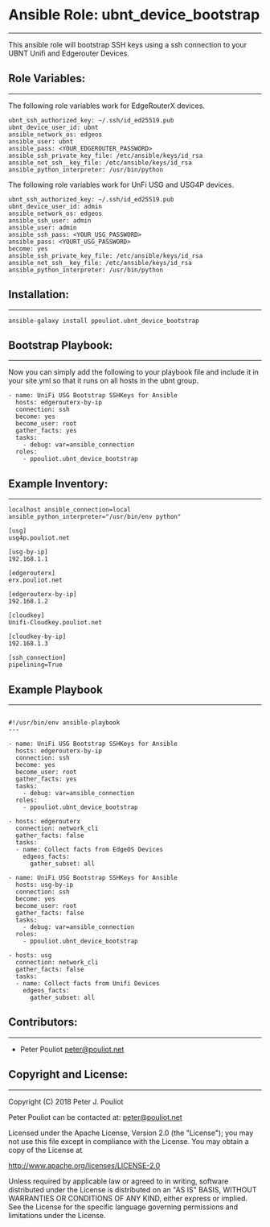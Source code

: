 # Ansible Role: ubnt_device_bootstrap 
-------------------------------------

This ansible role will bootstrap SSH keys using a ssh connection to your UBNT Unifi and Edgerouter Devices.


## Role Variables:
------------------

The following role variables work for EdgeRouterX devices.

```
ubnt_ssh_authorized_key: ~/.ssh/id_ed25519.pub
ubnt_device_user_id: ubnt
ansible_network_os: edgeos
ansible_user: ubnt
ansible_pass: <YOUR_EDGEROUTER_PASSWORD>
ansible_ssh_private_key_file: /etc/ansible/keys/id_rsa
ansible_net_ssh__key_file: /etc/ansible/keys/id_rsa
ansible_python_interpreter: /usr/bin/python
```

The following role variables work for UnFi USG and USG4P devices.

```
ubnt_ssh_authorized_key: ~/.ssh/id_ed25519.pub
ubnt_device_user_id: admin
ansible_network_os: edgeos
ansible_ssh_user: admin
ansible_user: admin
ansible_ssh_pass: <YOUR_USG_PASSWORD>
ansible_pass: <YOURT_USG_PASSWORD>
become: yes
ansible_ssh_private_key_file: /etc/ansible/keys/id_rsa
ansible_net_ssh__key_file: /etc/ansible/keys/id_rsa
ansible_python_interpreter: /usr/bin/python
```

## Installation:
----------------

```
ansible-galaxy install ppouliot.ubnt_device_bootstrap
```

## Bootstrap Playbook:
----------------------

Now you can simply add the following to your playbook file and include it in your site.yml so that it runs on all hosts in the ubnt group.

```
- name: UniFi USG Bootstrap SSHKeys for Ansible
  hosts: edgerouterx-by-ip
  connection: ssh
  become: yes
  become_user: root
  gather_facts: yes
  tasks:
    - debug: var=ansible_connection
  roles:
    - ppouliot.ubnt_device_bootstrap
```

## Example Inventory:
---------------------

```
localhost ansible_connection=local ansible_python_interpreter="/usr/bin/env python"
  
[usg]
usg4p.pouliot.net

[usg-by-ip]
192.168.1.1

[edgerouterx]
erx.pouliot.net

[edgerouterx-by-ip]
192.168.1.2

[cloudkey]
Unifi-Cloudkey.pouliot.net

[cloudkey-by-ip]
192.168.1.3

[ssh_connection]
pipelining=True
```

## Example Playbook
-------------------

```

#!/usr/bin/env ansible-playbook
---

- name: UniFi USG Bootstrap SSHKeys for Ansible
  hosts: edgerouterx-by-ip
  connection: ssh
  become: yes
  become_user: root
  gather_facts: yes
  tasks:
    - debug: var=ansible_connection
  roles:
    - ppouliot.ubnt_device_bootstrap

- hosts: edgerouterx
  connection: network_cli
  gather_facts: false
  tasks:
  - name: Collect facts from EdgeOS Devices
    edgeos_facts:
      gather_subset: all

- name: UniFi USG Bootstrap SSHKeys for Ansible
  hosts: usg-by-ip
  connection: ssh
  become: yes
  become_user: root
  gather_facts: false
  tasks:
    - debug: var=ansible_connection
  roles:
    - ppouliot.ubnt_device_bootstrap

- hosts: usg
  connection: network_cli
  gather_facts: false
  tasks:
  - name: Collect facts from Unifi Devices
    edgeos_facts:
      gather_subset: all

```


## Contributors:
---------------------

 * Peter Pouliot <peter@pouliot.net>

## Copyright and License:
---------------------

Copyright (C) 2018 Peter J. Pouliot

Peter Pouliot can be contacted at: peter@pouliot.net

Licensed under the Apache License, Version 2.0 (the "License");
you may not use this file except in compliance with the License.
You may obtain a copy of the License at

  http://www.apache.org/licenses/LICENSE-2.0

Unless required by applicable law or agreed to in writing, software
distributed under the License is distributed on an "AS IS" BASIS,
WITHOUT WARRANTIES OR CONDITIONS OF ANY KIND, either express or implied.
See the License for the specific language governing permissions and
limitations under the License.

